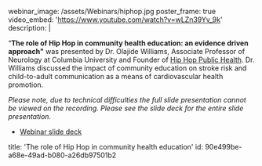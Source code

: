 webinar_image: /assets/Webinars/hiphop.jpg
poster_frame: true
video_embed: 'https://www.youtube.com/watch?v=wLZn39Yv_9k'
description: |
  <p>“<strong>The role of Hip Hop in community health education: an evidence driven approach"</strong> was presented by Dr. Olajide Williams, Associate Professor of Neurology at Columbia University and Founder of <a href="https://hhph.org/" target="_blank">Hip Hop Public Health</a>. Dr. Williams discussed the impact of community education on stroke risk and child-to-adult communication as a means of cardiovascular health promotion.
  </p>
  <p><em>Please note, due to technical difficulties the full slide presentation cannot be viewed on the recording. Please see the slide deck for the entire slide presentation.</em>
  </p>
  <ul>
  	<li><a href="https://drive.google.com/file/d/1Ets_cmUXFZJ-Q8EqWHrfwBTqpt_9TCQ6/view?usp=sharing" target="_blank">Webinar slide deck</a></li>
  </ul>
title: 'The role of Hip Hop in community health education'
id: 90e499be-a68e-49ad-b080-a26db97501b2
